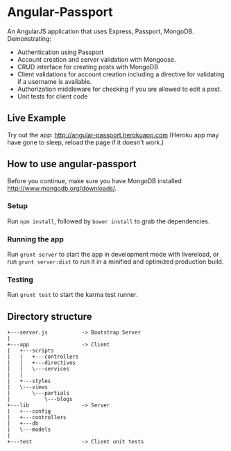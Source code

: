 Angular-Passport
================

An AngularJS application that uses Express, Passport, MongoDB. Demonstrating: 

* Authentication using Passport
* Account creation and server validation with Mongoose.
* CRUD interface for creating posts with MongoDB
* Client validations for account creation including a directive for validating if a username is available.
* Authorization middleware for checking if you are allowed to edit a post.
* Unit tests for client code

## Live Example
Try out the app: <http://angular-passport.herokuapp.com> (Heroku app may have gone to sleep, reload the page if it doesn't work.)

## How to use angular-passport

Before you continue, make sure you have MongoDB installed <http://www.mongodb.org/downloads/>. 

### Setup
Run `npm install`, followed by `bower install` to grab the dependencies.

### Running the app
Run `grunt server` to start the app in development mode with livereload, or run `grunt server:dist` to run it in a minified and optimized production build.

### Testing
Run `grunt test` to start the karma test runner.

## Directory structure
    +---server.js           -> Bootstrap Server
    |
    +---app                 -> Client
    |   +---scripts
    |   |   +---controllers
    |   |   +---directives
    |   |   \---services
    |   |
    |   +---styles
    |   \---views
    |       \---partials
    |           \---blogs
    +---lib                 -> Server
    |   +---config
    |   +---controllers
    |   +---db
    |   \---models
    |           
    +---test                -> Client unit tests
